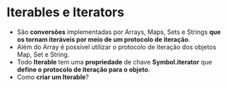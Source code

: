 # Iterables e Iterators

- São **conversões** implementadas por Arrays, Maps, Sets e Strings **que os tornam iteráveis por meio de um protocolo de iteração**.
- Além do Array é possível utilizar o protocolo de iteração dos objetos Map, Set e String.
- Todo **Iterable** tem uma **propriedade** de chave **Symbol.iterator** que **define o protocolo de iteração para o objeto**.
- Como **criar um Iterable**?